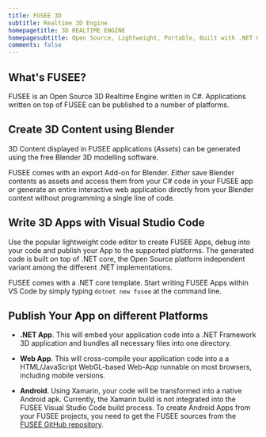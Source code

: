 ```yaml
---
title: FUSEE 3D
subtitle: Realtime 3D Engine
homepagetitle: 3D REALTIME ENGINE
homepagesubtitle: Open Source, Lightweight, Portable, Built with .NET Core
comments: false
---
```



## What's FUSEE?

FUSEE is an Open Source 3D Realtime Engine written in C#. Applications written on top of FUSEE 
can be published to a number of platforms.
 
## Create 3D Content using Blender

3D Content displayed in FUSEE applications (_Assets_) can be generated using the free 
Blender 3D modelling software. 

FUSEE comes with an export Add-on for Blender.
_Either_ save Blender contents as assets and access them from your C# code in your FUSEE app 
_or_ generate an entire interactive web application directly from your Blender content without
programming a single line of code.

## Write 3D Apps with Visual Studio Code

Use the popular lightweight code editor to create FUSEE Apps, debug into your code 
and publish your App to the supported platforms. The generated code is built on top of .NET core, 
the Open Source platform independent variant among the different .NET implementations.

FUSEE comes with a .NET core template. Start writing FUSEE Apps within VS Code by
simply typing `dotnet new fusee` at the command line.

## Publish Your App on different Platforms

- **.NET App**. This will embed your application code into a .NET Framework
  3D application and bundles all necessary files into one directory. 

- **Web App**. This will cross-compile your application code into a
  a HTML/JavaScript WebGL-based Web-App runnable on most browsers, including
  mobile versions.

- **Android**. Using Xamarin, your code will be transformed into a native
  Android apk. Currently, the Xamarin build is not integrated into 
  the FUSEE Visual Studio Code build process. To create Android Apps from 
  your FUSEE projects, you need to get the FUSEE sources from the 
  [FUSEE GitHub repository](https://github.com/FUSEEProjectTeam/Fusee).
